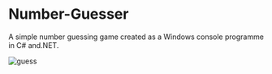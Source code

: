 # Number-Guesser
A simple number guessing game created as a Windows console programme in C# and.NET.

![guess](https://github.com/thihansa/Number-Guesser/assets/61136235/e056d179-aebd-4ddc-a680-dc17630220c2)
